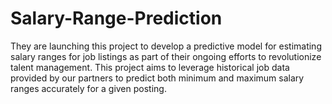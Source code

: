 # Salary-Range-Prediction
They are launching this project to develop a predictive model for estimating salary ranges for job listings as part of their ongoing efforts to revolutionize talent management. This project aims to leverage historical job data provided by our partners to predict both minimum and maximum salary ranges accurately for a given posting.
